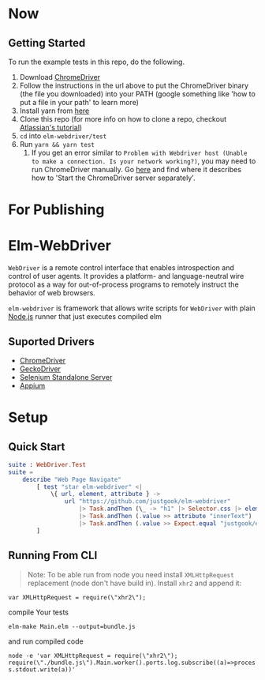 # Now

## Getting Started

To run the example tests in this repo, do the following.

1. Download
   [ChromeDriver](http://chromedriver.chromium.org/getting-started)
1. Follow the instructions in the url above to put the ChromeDriver
   binary (the file you downloaded) into your PATH (google something
   like 'how to put a file in your path' to learn more)
1. Install yarn from [here](https://yarnpkg.com/lang/en/docs/install/)
1. Clone this repo (for more info on how to clone a repo, checkout
   [Atlassian's
   tutorial](https://confluence.atlassian.com/bitbucket/clone-a-repository-223217891.html))
1. `cd` into `elm-webdriver/test`
1. Run `yarn && yarn test`
    1. If you get an error similar to `Problem with Webdriver host (Unable
        to make a connection. Is your network working?)`, you may need to
        run ChromeDriver manually. Go
        [here](http://chromedriver.chromium.org/getting-started) and find
        where it describes how to 'Start the ChromeDriver server
        separately'.

# For Publishing

# Elm-WebDriver

`WebDriver` is a remote control interface that enables introspection and control of user agents. It provides a platform- and language-neutral wire protocol as a way for out-of-process programs to remotely instruct the behavior of web browsers.

`elm-webdriver` is framework that allows write scripts for `WebDriver` with plain [Node.js](https://nodejs.org/) runner that just executes compiled elm

## Suported Drivers

  - [ChromeDriver](http://chromedriver.chromium.org/)
  - [GeckoDriver](https://github.com/mozilla/geckodriver)
  - [Selenium Standalone Server](https://www.seleniumhq.org/download/)
  - [Appium](http://appium.io/)

# Setup

## Quick Start
```elm
suite : WebDriver.Test
suite =
    describe "Web Page Navigate"
        [ test "star elm-webdriver" <|
            \{ url, element, attribute } ->
                url "https://github.com/justgook/elm-webdriver"
                    |> Task.andThen (\_ -> "h1" |> Selector.css |> element)
                    |> Task.andThen (.value >> attribute "innerText")
                    |> Task.andThen (.value >> Expect.equal "justgook/elm-webdriver")
        ]
```

## Running From CLI

  >Note: To be able run from node you need install `XMLHttpRequest` replacement (node don't have build in). Install `xhr2` and append it:

  `var XMLHttpRequest = require(\"xhr2\");`

compile Your tests

`elm-make Main.elm --output=bundle.js`

and run compiled code

`node -e 'var XMLHttpRequest = require(\"xhr2\"); require(\"./bundle.js\").Main.worker().ports.log.subscribe((a)=>process.stdout.write(a))'`
